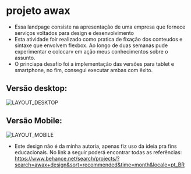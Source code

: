 # projeto awax

* Essa landpage consiste na apresentação de uma empresa que fornece serviços voltados para design e desenvolvimento
* Esta atividade foir realizado como pratica de fixação dos conteudos e sintaxe que envolvem flexbox. Ao longo de duas semanas pude experimentar e colocarv em ação 
meus conhecimentos sobre o assunto.
* O princiapa desafio foi a implementação das versões para tablet e smartphone, no fim, consegui executar ambas com êxito.

## Versão desktop:
![LAYOUT_DESKTOP](https://user-images.githubusercontent.com/84939122/199267885-75cef57e-f843-4ca9-b058-4213abad0654.jpg)

## Versão Mobile:
![LAYOUT_MOBILE](https://user-images.githubusercontent.com/84939122/199267992-2d7f860e-a405-4e2e-91c9-1f83dfb52033.jpg)




* Este design não é da minha autoria, apenas fiz uso da ideia pra fins educacionais. No link a seguir poderá encontrar todas as referências: https://www.behance.net/search/projects/?search=awax+design&sort=recommended&time=month&locale=pt_BR
